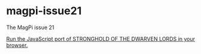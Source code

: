 magpi-issue21
=============

The MagPi issue 21

[Run the JavaScript port of STRONGHOLD OF THE DWARVEN LORDS in your browser.](https://thisarray.github.io/magpi-issue21/)

